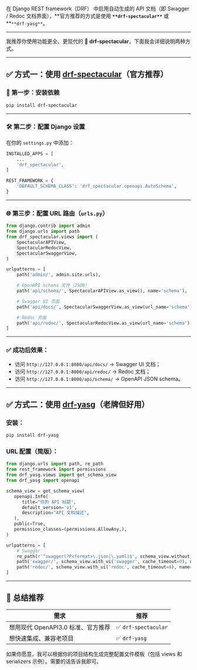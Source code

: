 在 Django REST framework（DRF） 中启用自动生成的 API 文档（即 Swagger / Redoc 文档界面），**官方推荐的方式是使用 **`**drf-spectacular**`** 或 **`**drf-yasg**`。

---

我推荐你使用功能更全、更现代的 📘 **drf-spectacular**，下面我会详细说明两种方式。

---

## ✅ 方式一：使用 [drf-spectacular](https://github.com/tfranzel/drf-spectacular)（官方推荐）
### 🔧 第一步：安装依赖
```bash
pip install drf-spectacular
```

---

### 🛠 第二步：配置 Django 设置
在你的 `settings.py` 中添加：

```python
INSTALLED_APPS = [
    ...
    'drf_spectacular',
]

REST_FRAMEWORK = {
    'DEFAULT_SCHEMA_CLASS': 'drf_spectacular.openapi.AutoSchema',
}
```

---

### 🌐 第三步：配置 URL 路由（`urls.py`）
```python
from django.contrib import admin
from django.urls import path
from drf_spectacular.views import (
    SpectacularAPIView,
    SpectacularRedocView,
    SpectacularSwaggerView,
)

urlpatterns = [
    path('admin/', admin.site.urls),

    # OpenAPI schema 文件（JSON）
    path('api/schema/', SpectacularAPIView.as_view(), name='schema'),

    # Swagger UI 页面
    path('api/docs/', SpectacularSwaggerView.as_view(url_name='schema'), name='swagger-ui'),

    # Redoc 页面
    path('api/redoc/', SpectacularRedocView.as_view(url_name='schema'), name='redoc'),
]
```

---

### ✅ 成功后效果：
+ 访问 `http://127.0.0.1:8000/api/docs/` → Swagger UI 文档；
+ 访问 `http://127.0.0.1:8000/api/redoc/` → Redoc 文档；
+ 访问 `http://127.0.0.1:8000/api/schema/` → OpenAPI JSON schema。

---

## ✅ 方式二：使用 [drf-yasg](https://github.com/axnsan12/drf-yasg)（老牌但好用）
### 安装：
```bash
pip install drf-yasg
```

### URL 配置（简版）：
```python
from django.urls import path, re_path
from rest_framework import permissions
from drf_yasg.views import get_schema_view
from drf_yasg import openapi

schema_view = get_schema_view(
   openapi.Info(
      title="你的 API 标题",
      default_version='v1',
      description="API 文档描述",
   ),
   public=True,
   permission_classes=(permissions.AllowAny,),
)

urlpatterns = [
    # Swagger
    re_path(r'^swagger(?P<format>\.json|\.yaml)$', schema_view.without_ui(cache_timeout=0), name='schema-json'),
    path('swagger/', schema_view.with_ui('swagger', cache_timeout=0), name='schema-swagger-ui'),
    path('redoc/', schema_view.with_ui('redoc', cache_timeout=0), name='schema-redoc'),
]
```

---

## 🚀 总结推荐
| 需求 | 推荐 |
| --- | --- |
| 想用现代 OpenAPI3.0 标准、官方推荐 | ✅ `drf-spectacular` |
| 想快速集成、兼容老项目 | ✅ `drf-yasg` |


如果你愿意，我可以根据你的项目结构生成完整配置文件模板（包括 views 和 serializers 示例）。需要的话告诉我即可。

